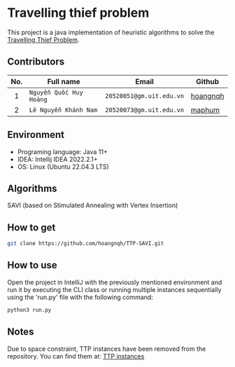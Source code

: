 # Travelling thief problem
This project is a java implementation of heuristic algorithms to solve
the [Travelling Thief Problem](http://cs.adelaide.edu.au/~optlog/research/combinatorial.php).

## Contributors
|No. | Full name               | Email     | Github |
|:-:| ----------------------- | -------------- | ------ |
|1| `Nguyễn Quốc Huy Hoàng` | `20520051@gm.uit.edu.vn`     | [hoangnqh](https://github.com/hoangnqh) |
|2| `Lê Nguyễn Khánh Nam`   | `20520073@gm.uit.edu.vn`     | [maphum](https://github.com/maphum) |

## Environment
- Programing language: Java 11+
- IDEA: Intellij IDEA 2022.2.1+
- OS: Linux (Ubuntu 22.04.3 LTS)

## Algorithms
SAVI (based on Stimulated Annealing with Vertex Insertion)

## How to get
```bash
git clone https://github.com/hoangnqh/TTP-SAVI.git
```
	
## How to use
Open the project in IntelliJ with the previously mentioned environment and run it by executing the CLI class or running multiple instances sequentially using the 'run.py' file with the following command:
```bash
python3 run.py
```

## Notes
Due to space constraint, TTP instances have been removed from the repository. You can find them at: [TTP instances](http://cs.adelaide.edu.au/~optlog/CEC2014COMP_InstancesNew/)